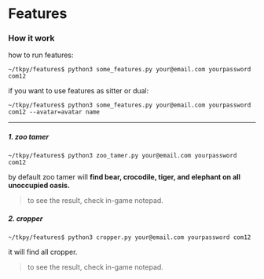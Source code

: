 # Features
### How it work
how to run features:

`~/tkpy/features$ python3 some_features.py your@email.com yourpassword com12`

if you want to use features as sitter or dual:

`~/tkpy/features$ python3 some_features.py your@email.com yourpassword com12 --avatar=avatar name`

---
##### 1. zoo tamer
`~/tkpy/features$ python3 zoo_tamer.py your@email.com yourpassword com12`

by default zoo tamer will **find bear, crocodile, tiger, and elephant on all unoccupied oasis.**
> to see the result, check in-game notepad.

##### 2. cropper
`~/tkpy/features$ python3 cropper.py your@email.com yourpassword com12`

it will find all cropper.
> to see the result, check in-game notepad.
